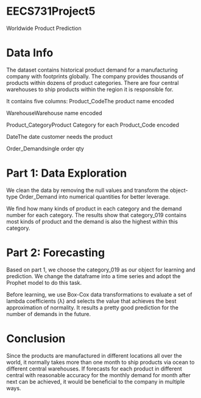 # EECS731Project5
Worldwide Product Prediction


# Data Info

The dataset contains historical product demand for a manufacturing company with footprints globally. The company provides thousands of products within dozens of product categories. There are four central warehouses to ship products within the region it is responsible for. 

It contains five columns: 
Product_CodeThe product name encoded

WarehouseWarehouse name encoded

Product_CategoryProduct Category for each Product_Code encoded

DateThe date customer needs the product

Order_Demandsingle order qty


# Part 1: Data Exploration

We clean the data by removing the null values and transform the object-type Order_Demand into numerical quantities for better leverage. 

We find how many kinds of product in each category and the demand number for each category.  The results show that category_019 contains most kinds of product and the demand is also the highest within this category. 




# Part 2: Forecasting 

Based on part 1, we choose the category_019 as our object for learning and prediction. We change the dataframe into a time series and adopt the Prophet model to do this task. 

Before learning, we use Box-Cox data transformations to evaluate a set of lambda coefficients (λ) and selects the value that achieves the best approximation of normality. It results a pretty good prediction for the number of demands in the future. 










# Conclusion

Since the products are manufactured in different locations all over the world, it normally takes more than one month to ship products via ocean to different central warehouses. If forecasts for each product in different central with reasonable accuracy for the monthly demand for month after next can be achieved, it would be beneficial to the company in multiple ways.
